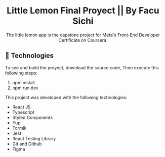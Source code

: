 <h1 align="center"> Little Lemon Final Proyect || By Facu Sichi</h1>

<p align="center">
The little lemon app is the capstone project for Meta's Front-End Developer Certificate on Coursera. <br/>
</p>

<h2 id="technologies">🚀 Technologies</h2>

To see and build the proyect, download the source code, Then execute this following steps:

1. npm install
2. npm run dev

This project was developed with the following technologies:

- React JS
- Typescript
- Styled Components
- Yup
- Formik
- Jest
- React Testing Library
- Git and Github
- Figma

